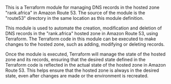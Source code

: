 This is a Terraform module for managing DNS records in the hosted zone "rank.africa" in Amazon Route 53. The source of the module is the "route53" directory in the same location as this module definition.

This module is used to automate the creation, modification and deletion of DNS records in the "rank.africa" hosted zone in Amazon Route 53, using Terraform. The Terraform code in this module can be executed to make changes to the hosted zone, such as adding, modifying or deleting records.

Once the module is executed, Terraform will manage the state of the hosted zone and its records, ensuring that the desired state defined in the Terraform code is reflected in the actual state of the hosted zone in Amazon Route 53. This helps ensure that the hosted zone is always in the desired state, even after changes are made or the environment is recreated.